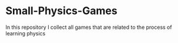# Small-Physics-Games
In this repository I collect all games that are related to the process of learning physics

